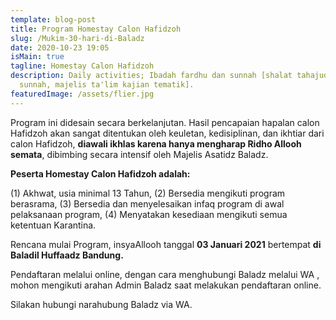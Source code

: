 ```yaml
---
template: blog-post
title: Program Homestay Calon Hafidzoh
slug: /Mukim-30-hari-di-Baladz
date: 2020-10-23 19:05
isMain: true
tagline: Homestay Calon Hafidzoh
description: Daily activities; Ibadah fardhu dan sunnah [shalat tahajud, puasa
  sunnah, majelis ta'lim kajian tematik].
featuredImage: /assets/flier.jpg
---
```

Program ini didesain secara berkelanjutan. Hasil pencapaian hapalan calon Hafidzoh akan sangat ditentukan oleh keuletan, kedisiplinan, dan ikhtiar dari calon Hafidzoh, **diawali ikhlas karena hanya mengharap Ridho Allooh semata**, dibimbing secara intensif oleh Majelis Asatidz Baladz.

**Peserta Homestay Calon Hafidzoh adalah:**

(1) Akhwat, usia minimal 13 Tahun, (2) Bersedia mengikuti program berasrama, (3) Bersedia dan menyelesaikan infaq program di awal pelaksanaan program, (4) Menyatakan kesediaan mengikuti semua ketentuan Karantina.

Rencana mulai Program, insyaAllooh tanggal **03 Januari 2021**  bertempat **di Baladil Huffaadz Bandung.**

Pendaftaran melalui online, dengan cara menghubungi Baladz melalui WA , mohon mengikuti arahan Admin Baladz saat melakukan pendaftaran online.

Silakan hubungi narahubung Baladz via WA.